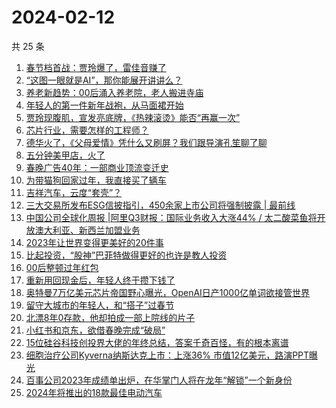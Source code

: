 # 2024-02-12

共 25 条

<!-- BEGIN 36KR -->
<!-- 最后更新时间 2024-02-12 09:38:43 +0800 -->
1. [春节档首战：贾玲爆了，雷佳音赚了](https://36kr.com/p/2643384185404548)
1. [“这图一眼就是AI”，那你能展开讲讲么？](https://36kr.com/p/2642654077255940)
1. [养老新趋势：00后涌入养老院，老人搬进寺庙](https://36kr.com/p/2641940813988104)
1. [年轻人的第一件新年战袍，从马面裙开始](https://36kr.com/p/2641993906785798)
1. [贾玲现腹肌，宣发亮底牌，《热辣滚烫》能否“再赢一次”](https://36kr.com/p/2642824258419849)
1. [芯片行业，需要怎样的工程师？](https://36kr.com/p/2643480606753030)
1. [德华火了，《父母爱情》凭什么又刷屏？我们跟导演孔笙聊了聊](https://36kr.com/p/2643791303179397)
1. [五分钟美甲店，火了](https://36kr.com/p/2643367516012804)
1. [春晚广告40年：一部商业顶流变迁史](https://36kr.com/p/2642166952574086)
1. [为带猫狗回家过年，我直接买了辆车](https://36kr.com/p/2643364126982408)
1. [吉祥汽车，云度“套壳”？](https://36kr.com/p/2642525540764930)
1. [三大交易所发布ESG信披指引，450余家上市公司将强制披露 | 最前线](https://36kr.com/p/2642187528764546)
1. [中国公司全球化周报 | ​阿里Q3财报：国际业务收入大涨44% / 太二酸菜鱼将开放澳大利亚、新西兰加盟业务](https://36kr.com/p/2642678164242689)
1. [2023年让世界变得更美好的20件事](https://36kr.com/p/2595419029961352)
1. [比起投资，“股神”巴菲特做得更好的也许是教人投资](https://36kr.com/p/2643598170799233)
1. [00后整顿过年红包](https://36kr.com/p/2644804528963848)
1. [重新用回现金后，年轻人终于攒下钱了](https://36kr.com/p/2638214326829320)
1. [奥特曼7万亿美元芯片帝国野心曝光，OpenAI日产1000亿单词欲接管世界](https://36kr.com/p/2642220176899206)
1. [留守大城市的年轻人，和“搭子”过春节](https://36kr.com/p/2642569084076294)
1. [北漂8年0存款，他却拍成一部上院线的片子](https://36kr.com/p/2638212224253064)
1. [小红书和京东，欲借春晚完成“破局”](https://36kr.com/p/2642585299599619)
1. [15位硅谷科技创投界大佬的年终总结，答案千奇百怪，有的根本离谱](https://36kr.com/p/2642095888809095)
1. [细胞治疗公司Kyverna纳斯达克上市：上涨36% 市值12亿美元，路演PPT曝光](https://36kr.com/p/2641361552505991)
1. [百事公司2023年成绩单出炉，在华掌门人将在龙年“解锁”一个新身份](https://36kr.com/p/2642251039768838)
1. [2024年将推出的18款最佳电动汽车](https://36kr.com/p/2591660601506441)
<!-- END 36KR -->